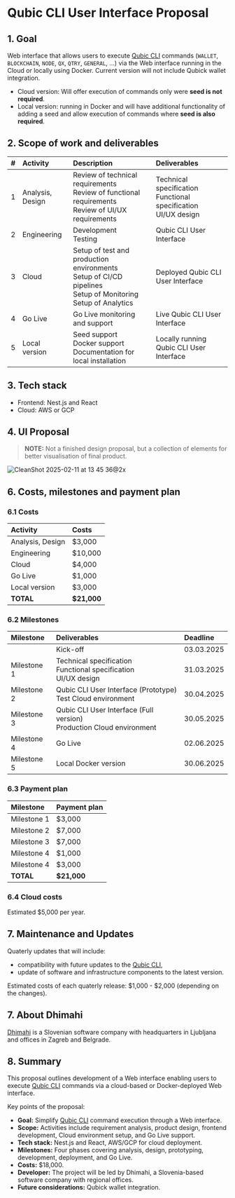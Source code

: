 # Qubic CLI User Interface Proposal

## 1. Goal

Web interface that allows users to execute [Qubic CLI](https://github.com/qubic/qubic-cli) commands (`WALLET`, `BLOCKCHAIN`, `NODE`, `QX`, `QTRY`, `GENERAL`, ...) via the Web interface running in the Cloud or locally using Docker. Current version will not include Qubick wallet integration.

* Cloud version: Will offer execution of commands only were **seed is not required**.
* Local version: running in Docker and will have additional functionality of adding a seed and allow execution of commands where **seed is also required**.

## 2. Scope of work and deliverables

| #   | Activity          | Description                                                                                           | Deliverables                               |
| --- | :---------------- | :---------------------------------------------------------------------------------------------------- | :----------------------------------------- |
| 1   | Analysis, Design  | Review of technical requirements<br>Review of functional requirements<br>Review of UI/UX requirements | Technical specification<br>Functional specification<br>UI/UX design |
| 2   | Engineering       | Development<br>Testing                                                                                | Qubic CLI User Interface                   |
| 3   | Cloud             | Setup of test and production environments<br>Setup of CI/CD pipelines<br>Setup of Monitoring<br>Setup of Analytics          | Deployed Qubic CLI User Interface          |
| 4   | Go Live           | Go Live monitoring and support                                                                        | Live Qubic CLI User Interface              |
| 5   | Local version     | Seed support<br>Docker support<br>Documentation for local installation                                | Locally running Qubic CLI User Interface   |

## 3. Tech stack

* Frontend: Nest.js and React
* Cloud: AWS or GCP

## 4. UI Proposal

> **NOTE:** Not a finished design proposal, but a collection of elements for better visualisation of final product.

![CleanShot 2025-02-11 at 13 45 36@2x](https://github.com/user-attachments/assets/05085beb-744b-4082-8606-90dd2ccf23d4)

## 6. Costs, milestones and payment plan

### 6.1 Costs

| Activity         | Costs        |
| :--------------- | :----------- |
| Analysis, Design | $3,000       |
| Engineering      | $10,000      |
| Cloud            | $4,000       |
| Go Live          | $1,000       |
| Local version    | $3,000       |
| **TOTAL**        | **$21,000**  |

### 6.2 Milestones

| Milestone    | Deliverables                                                            | Deadline   |
| :----------- | :---------------------------------------------------------------------- | :--------- |
|              | Kick-off                                                                | 03.03.2025 |
| Milestone 1  | Technical specification<br>Functional specification<br>UI/UX design     | 31.03.2025 |
| Milestone 2  | Qubic CLI User Interface (Prototype)<br>Test Cloud environment          | 30.04.2025 |
| Milestone 3  | Qubic CLI User Interface (Full version)<br>Production Cloud environment | 30.05.2025 |
| Milestone 4  | Go Live                                                                 | 02.06.2025 |
| Milestone 5  | Local Docker version                                                    | 30.06.2025 |

### 6.3 Payment plan

| Milestone    | Payment plan |
| :----------- | :----------- |
| Milestone 1  | $3,000       |
| Milestone 2  | $7,000       |
| Milestone 3  | $7,000       |
| Milestone 4  | $1,000       |
| Milestone 4  | $3,000       |
| **TOTAL**    | **$21,000**  |

### 6.4 Cloud costs

Estimated $5,000 per year.

## 7. Maintenance and Updates

Quaterly updates that will include:
* compatibility with future updates to the [Qubic CLI](https://github.com/qubic/qubic-cli),
* update of software and infrastructure components to the latest version.

Estimated costs of each quaterly release: $1,000 - $2,000 (depending on the changes).
  
## 7. About Dhimahi

[Dhimahi](https://dhimahi.com/) is a Slovenian software company with headquarters in Ljubljana and offices in Zagreb and Belgrade.

## 8. Summary

This proposal outlines development of a Web interface enabling users to execute [Qubic CLI](https://github.com/qubic/qubic-cli) commands via a cloud-based or Docker-deployed Web interface.

Key points of the proposal:
* **Goal:** Simplify [Qubic CLI](https://github.com/qubic/qubic-cli) command execution through a Web interface.
* **Scope:** Activities include requirement analysis, product design, frontend development, Cloud environment setup, and Go Live support.
* **Tech stack:** Nest.js and React, AWS/GCP for cloud deployment.
* **Milestones:** Four phases covering analysis, design, prototyping, development, deployment, and Go Live.
* **Costs:** $18,000.
* **Developer:** The project will be led by Dhimahi, a Slovenia-based software company with regional offices.
* **Future considerations:** Qubick wallet integration.
